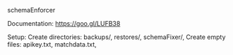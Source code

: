 schemaEnforcer

Documentation: https://goo.gl/LUFB38

Setup:
Create directories: backups/, restores/, schemaFixer/,
Create empty files: apikey.txt, matchdata.txt,
